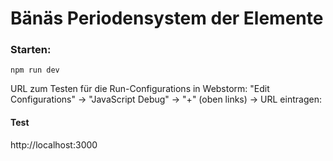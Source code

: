 ﻿# Bänäs Periodensystem der Elemente


### Starten:
`npm run dev`

URL zum Testen für die Run-Configurations in Webstorm:
"Edit Configurations" -> "JavaScript Debug" -> "+" (oben links) -> URL eintragen:

#### Test
http://localhost:3000
